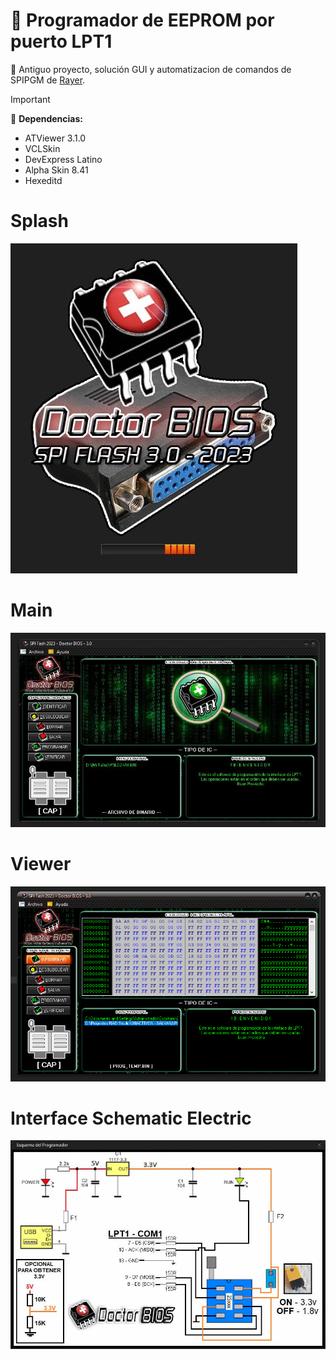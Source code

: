 # :floppy_disk: Programador de EEPROM por puerto LPT1
:handshake: Antiguo proyecto, solución GUI y automatizacion de comandos de SPIPGM de <a href="https://rayer.g6.cz/">Rayer</a>.

> [!IMPORTANT]
>:magnet: <strong>Dependencias:</strong>
>- ATViewer 3.1.0
>- VCLSkin
>- DevExpress Latino
>- Alpha Skin 8.41
>- Hexeditd


# Splash

<img src="https://github.com/DoctorBIOS1990/Programmer-EEPROM-LPT1/blob/main/ScreenShot/Splash.jpeg">

# Main
<img src="https://github.com/DoctorBIOS1990/Programmer-EEPROM-LPT1/blob/main/ScreenShot/Main.jpeg">

# Viewer
<img src="https://github.com/DoctorBIOS1990/Programmer-EEPROM-LPT1/blob/main/ScreenShot/Screen.png">

# Interface Schematic Electric
<img src="https://github.com/DoctorBIOS1990/Programmer-EEPROM-LPT1/blob/main/ScreenShot/Schematic%20Electric.jpeg">
